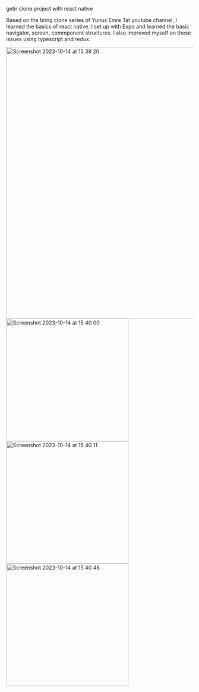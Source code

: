getir clone project with react native

Based on the bring clone series of Yunus Emre Tat youtube channel, I learned the basics of react native. I set up with Expo and learned the basic navigator, screen, commponent structures. I also improved myself on these issues using typescript and redux.


<img width="729" alt="Screenshot 2023-10-14 at 15 39 20" src="https://github.com/Yusufdmrc/react-native-getir-clone/assets/90138891/9cb4a718-6334-4610-a398-61dd30c39cc4">



<img width="329" alt="Screenshot 2023-10-14 at 15 40 00" src="https://github.com/Yusufdmrc/react-native-getir-clone/assets/90138891/24b3a95d-a270-4406-9b73-8cf078da462c">



<img width="329" alt="Screenshot 2023-10-14 at 15 40 11" src="https://github.com/Yusufdmrc/react-native-getir-clone/assets/90138891/071e861a-aed0-425d-9e81-0e0635ce23a3">




<img width="329" alt="Screenshot 2023-10-14 at 15 40 48" src="https://github.com/Yusufdmrc/react-native-getir-clone/assets/90138891/eed6baf6-400a-4ede-adec-8799863e8d00">
